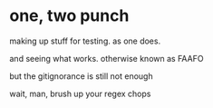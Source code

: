 # one, two punch

making up stuff for testing. as one does.

and seeing what works. otherwise known as FAAFO

but the gitignorance is still not enough

wait, man, brush up your regex chops
